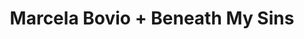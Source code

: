 ---
layout: post
category: concert
title: Marcela Bovio + Beneath My Sins
artists: 
- Marcela Bovio
- Beneath My Sins
place: 
- L'Usine Spring Court
country: France
city: Paris
---